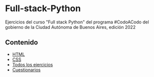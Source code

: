 # Full-stack-Python
Ejercicios del curso "Full stack Python" del programa #CodoACodo del gobierno de la Ciudad Autónoma de Buenos Aires, edición 2022

## Contenido ##
* [HTML](https://github.com/ssofiaavila/Full-stack-Python/tree/main/HTML)
* [CSS](https://github.com/ssofiaavila/Full-stack-Python/tree/main/CSS)
* [Todos los ejercicios](https://github.com/ssofiaavila/Full-stack-Python/tree/main/Ejercicios)
* [Cuestionarios](https://github.com/ssofiaavila/Full-stack-Python/tree/main/Cuestionarios)
